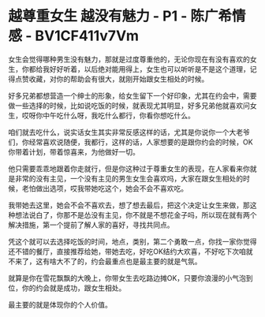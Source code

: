 # 越尊重女生 越没有魅力 - P1 - 陈广希情感 - BV1CF411v7Vm

女生会觉得哪种男生没有魅力，那就是过度尊重他的，无论你现在有没有喜欢的女生，你都给我好好听着，以后绝对能用得上，女生也可以听听是不是这个道理，记得点赞收藏，对你的帮助会有很大，就刚开始跟女生相处的时候。

好多兄弟都想营造一个绅士的形象，给女生留下一个好印象，尤其在约会中，需要做一些选择的时候，比如说吃饭的时候，就表现尤其明显，好多兄弟他就喜欢问女生，哎呀你中午吃什么呀，我吃什么都行，你看你想吃什么。

咱们就去吃什么，说实话女生其实非常反感这样的话，尤其是你说你一个大老爷们，你经常喜欢说随便，我都行，这样的话，人家想要的是跟你约会的时候，OK你带着计划，带着惊喜来，为他做好一切。

他只需要乖乖地跟着你走就行，但是你这种过于尊重女生的表现，在人家看来你就是非常的没有主见，一个没有主见的男生女生会喜欢吗，大家在跟女生相处的时候，老怕做出选项，哎我带她吃这个，她会不会不喜欢吃。

我带她去这里，她会不会不喜欢去，想了想去最后，把这个决定让女生来做，那这种想法说白了，你那不是怂没有主见，你不就是不想花金子吗，所以现在就有两个解决措施，第一个提前了解人家的喜好，寻找共同点。

凭这个就可以去选择吃饭的时间，地点，类别，第二个勇敢一点，你找一家你觉得还不错的餐厅，直接推荐给她，带她去吃，好吃OK结约大欢喜，不好吃下次咱就不来了，这有啥大不了的，约会最重点也是最主要的就是气氛。

就算是你在雪花飘飘的大晚上，你带女生去吃路边摊OK，只要你浪漫的小气泡到位，你的约会就是成功，跟女生相处。

最主要的就是体现你的个人价值。